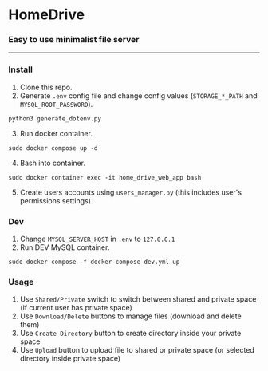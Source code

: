 # HomeDrive
### Easy to use minimalist file server

---
### Install
1. Clone this repo.
2. Generate `.env` config file and change config values (`STORAGE_*_PATH` and `MYSQL_ROOT_PASSWORD`).
```
python3 generate_dotenv.py
```
3. Run docker container.
```
sudo docker compose up -d
```
4. Bash into container.
```
sudo docker container exec -it home_drive_web_app bash
```
5. Create users accounts using `users_manager.py` (this includes user's permissions settings).

### Dev
1. Change `MYSQL_SERVER_HOST` in `.env` to `127.0.0.1`
2. Run DEV MySQL container.
```
sudo docker compose -f docker-compose-dev.yml up
```

### Usage
1. Use `Shared/Private` switch to switch between shared and private space (if current user has private space)
2. Use `Download/Delete` buttons to manage files (download and delete them)
3. Use `Create Directory` button to create directory inside your private space
4. Use `Upload` button to upload file to shared or private space (or selected directory inside private space)
